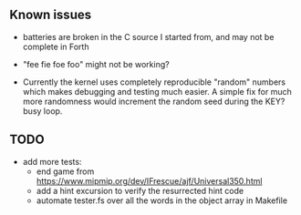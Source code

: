 Known issues
---

- batteries are broken in the C source I started from, and may not be complete in Forth

- "fee fie foe foo" might not be working?

- Currently the kernel uses completely reproducible "random" numbers which
  makes debugging and testing much easier.  A simple fix for much more randomness
  would increment the random seed during the KEY? busy loop.

TODO
---

- add more tests:
  - end game from https://www.mipmip.org/dev/IFrescue/ajf/Universal350.html
  - add a hint excursion to verify the resurrected hint code
  - automate tester.fs over all the words in the object array in Makefile
